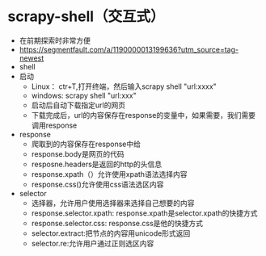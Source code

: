 # scrapy-shell（交互式）
- 在前期探索时非常方便
- https://segmentfault.com/a/1190000013199636?utm_source=tag-newest
- shell
- 启动 
    - Linux： ctr+T,打开终端，然后输入scrapy shell "url:xxxx"
    - windows: scrapy shell "url:xxx"
    - 启动后自动下载指定url的网页
    - 下载完成后，url的内容保存在response的变量中，如果需要，我们需要调用response
- response 
    - 爬取到的内容保存在response中给
    - response.body是网页的代码
    - resposne.headers是返回的http的头信息
    - response.xpath（）允许使用xpath语法选择内容
    - response.css()允许使用css语法选区内容
- selector 
    - 选择器，允许用户使用选择器来选择自己想要的内容
    - response.selector.xpath: response.xpath是selector.xpath的快捷方式
    - response.selector.css: response.css是他的快捷方式
    - selector.extract:把节点的内容用unicode形式返回
    - selector.re:允许用户通过正则选区内容
